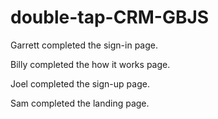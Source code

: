 # double-tap-CRM-GBJS

Garrett completed the sign-in page.

Billy completed the how it works page.

Joel completed the sign-up page.

Sam completed the landing page.
